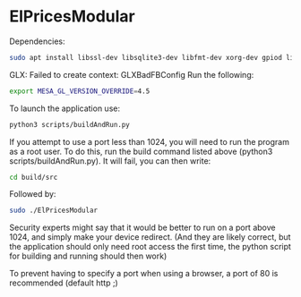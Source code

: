# ElPricesModular

Dependencies:

``` bash
sudo apt install libssl-dev libsqlite3-dev libfmt-dev xorg-dev gpiod libgpiod-dev libasio-dev cmake
```

GLX: Failed to create context: GLXBadFBConfig
Run the following:
``` bash 
export MESA_GL_VERSION_OVERRIDE=4.5
```

To launch the application use:
``` bash 
python3 scripts/buildAndRun.py
```

If you attempt to use a port less than 1024, you will need to run the program as a root user.
To do this, run the build command listed above (python3 scripts/buildAndRun.py). It will fail, you can then write:
``` bash 
cd build/src
```

Followed by:
``` bash 
sudo ./ElPricesModular
```

Security experts might say that it would be better to run on a port above 1024, and simply make your device redirect.
(And they are likely correct, but the application should only need root access the first time, the python script for building and running should then work)

To prevent having to specify a port when using a browser, a port of 80 is recommended (default http ;)
